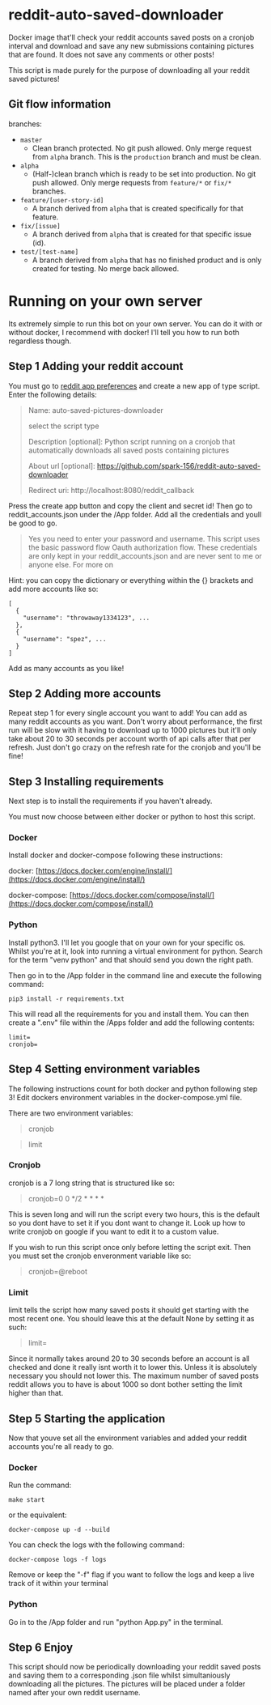 # reddit-auto-saved-downloader
Docker image that'll check your reddit accounts saved posts on a cronjob interval and download and save any new submissions containing pictures that are found. It does not save any comments or other posts! 

This script is made purely for the purpose of downloading all your reddit saved pictures!

## Git flow information
branches:
* `master`
  * Clean branch protected. No git push allowed. Only merge request from `alpha` branch. This is the `production` branch and must be clean.
* `alpha`
  * (Half-)clean branch which is ready to be set into production. No git push allowed. Only merge requests from `feature/*` or `fix/*` branches.
* `feature/[user-story-id]`
  * A branch derived from `alpha` that is created specifically for that feature.
* `fix/[issue]`
  * A branch derived from `alpha` that is created for that specific issue (id).
* `test/[test-name]`
  * A branch derived from `alpha` that has no finished product and is only created for testing. No merge back allowed.


# Running on your own server

Its extremely simple to run this bot on your own server. You can do it with or without docker, I recommend with docker! I'll tell you how to run both regardless though.

## Step 1 Adding your reddit account

You must go to [reddit app preferences](https://www.reddit.com/prefs/apps/) and create a new app of type script. Enter the following details:

> Name: auto-saved-pictures-downloader
>
> select the script type
>
> Description [optional]: Python script running on a cronjob that automatically downloads all saved posts containing pictures
>
> About url [optional]: https://github.com/spark-156/reddit-auto-saved-downloader
>
> Redirect uri: http://localhost:8080/reddit_callback

Press the create app button and copy the client and secret id! Then go to reddit_accounts.json under the /App folder. Add all the credentials and youll be good to go. 

> Yes you need to enter your password and username. This script uses the basic password flow Oauth authorization flow. These credentials are only kept in your reddit_accounts.json and are never sent to me or anyone else. For more on 

Hint: you can copy the dictionary or everything within the {} brackets and add more accounts like so:

```
[
  {
    "username": "throwaway1334123", ...
  },
  {
    "username": "spez", ...
  }
]
```
Add as many accounts as you like!
## Step 2 Adding more accounts

Repeat step 1 for every single account you want to add! You can add as many reddit accounts as you want. Don't worry about performance, the first run will be slow with it having to download up to 1000 pictures but it'll only take about 20 to 30 seconds per account worth of api calls after that per refresh. Just don't go crazy on the refresh rate for the cronjob and you'll be fine!

## Step 3 Installing requirements
Next step is to install the requirements if you haven't already.

You must now choose between either docker or python to host this script.

### Docker
Install docker and docker-compose following these instructions:

docker: [https://docs.docker.com/engine/install/](https://docs.docker.com/engine/install/)

docker-compose: [https://docs.docker.com/compose/install/](https://docs.docker.com/compose/install/)

### Python 
Install python3. I'll let you google that on your own for your specific os. Whilst you're at it, look into running a virtual environment for python. Search for the term "venv python" and that should send you down the right path.

Then go in to the /App folder in the command line and execute the following command:
```
pip3 install -r requirements.txt
```
This will read all the requirements for you and install them. You can then create a ".env" file within the /Apps folder and add the following contents:
```
limit=
cronjob=
```

## Step 4 Setting environment variables
The following instructions count for both docker and python following step 3! Edit dockers environment variables in the docker-compose.yml file.

There are two environment variables:
> cronjob 
 
> limit

### Cronjob
cronjob is a 7 long string that is structured like so:
> cronjob=0 0 */2 * * * *

This is seven long and will run the script every two hours, this is the default so you dont have to set it if you dont want to change it. Look up how to write cronjob on google if you want to edit it to a custom value. 

If you wish to run this script once only before letting the script exit. Then you must set the cronjob enveronment variable like so:

> cronjob=@reboot

### Limit
limit tells the script how many saved posts it should get starting with the most recent one. You should leave this at the default None by setting it as such:

> limit=

Since it normally takes around 20 to 30 seconds before an account is all checked and done it really isnt worth it to lower this. Unless it is absolutely necessary you should not lower this. The maximum number of saved posts reddit allows you to have is about 1000 so dont bother setting the limit higher than that.

## Step 5 Starting the application
Now that youve set all the environment variables and added your reddit accounts you're all ready to go.

### Docker
Run the command:
```
make start
```
or the equivalent:
```
docker-compose up -d --build
```
You can check the logs with the following command:
```
docker-compose logs -f logs 
```
Remove or keep the "-f" flag if you want to follow the logs and keep a live track of it within your terminal

### Python
Go in to the /App folder and run "python App.py" in the terminal.

## Step 6 Enjoy
This script should now be periodically downloading your reddit saved posts and saving them to a corresponding .json file whilst simultaniously downloading all the pictures.
The pictures will be placed under a folder named after your own reddit username.